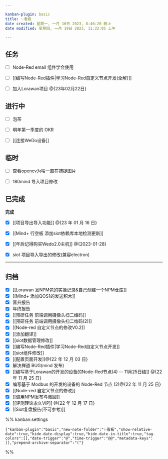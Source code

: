 ```yaml
---

kanban-plugin: basic
title: ✨看板
date created: 星期一, 一月 16日 2023, 8:46:20 晚上
date modified: 星期四, 一月 19日 2023, 11:22:05 上午

---
```


## 任务

- [ ] Node-Red email 组件学会使用
- [ ] [[编写Node-Red插件|学习Node-Red自定义节点开发(全解)]]
- [ ] 加入Lorawan项目 @{23年02月22日}


## 进行中

- [ ] 泡茶
- [ ] 明年第一季度的 OKR
- [ ] [[连接WeDo设备]]


## 临时

- [ ] 查看opencv为啥一直在捕捉图片
- [ ] 180mind 导入项目修改


## 已完成

**完成**
- [x] [[项目导出导入功能]] @{23 年 01 月 16 日}
- [x] [[Mind+ 行空板 添加siot依赖库本地检测更新]]
- [x] [[年后记得购买Wedo2.0主机]] @{2023-01-28}
- [x] siot 项目导入导出的修改(兼容electron)


***

## 归档

- [x] [[Lorawan 发NPM包的实操记录&自己创建一个NPM仓库]]
- [x] [[Mind+ 添加QOS1的发送积木]]
- [x] 晋升报告
- [x] 年终报告
- [x] [[预研任务  前端调用摄像头扫二维码]]
- [x] [[预研任务 前端调用摄像头扫二维码(2)]]
- [x] [[Node-red 自定义节点的修改V0.2]]
- [x] [[添加翻译]]
- [x] [[siot数据管理修改]]
- [x] [[编写Node-Red插件|学习Node-Red自定义节点开发]]
- [x] [[siot组件修改]]
- [x] [[配置页面开发]]@{22 年 12 月 03 日}
- [x] 解决禅道 BUG(mind 发布)
- [x] [[编写基于Lorawan的开发的设备的Node-Red节点(4) -- 11月25日结]] @{22 年 11 月 25 日}
- [x] 编写基于 Modbus 的开发的设备的 Node-Red 节点 (2)@{22 年 11 月 25 日}
- [x] [[Node-red 自定义节点的修改]]
- [x] [[调用NPM发布与撤回]]
- [x] [[评测理论永久VIP]] @{22 年 12 月 17 日}
- [x] [[Siot复盘报告(不可参考)]]

%% kanban:settings
```
{"kanban-plugin":"basic","new-note-folder":"✨看板","show-relative-date":true,"hide-date-display":true,"hide-date-in-title":true,"tag-colors":[],"date-trigger":"@","time-trigger":"@@","metadata-keys":[],"prepend-archive-separator":"("}
```
%%